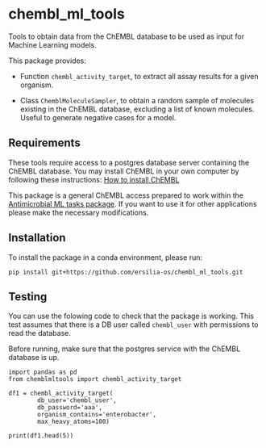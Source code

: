 # chembl_ml_tools

Tools to obtain data from the ChEMBL database to be used as input for Machine Learning models.

This package provides:

- Function `chembl_activity_target`, to extract all assay results for a given organism.

- Class `ChemblMoleculeSampler`, to obtain a random sample of molecules existing in the ChEMBL database, excluding a list of known molecules. Useful to generate negative cases for a model.

## Requirements

These tools require access to a postgres database server containing the ChEMBL database. You may install ChEMBL in your own computer 
by following these instructions: [How to install ChEMBL](doc/install_chembl.md)

This package is a general ChEMBL access prepared to work within the [Antimicrobial ML tasks package](https://github.com/ersilia-os/antimicrobial-ml-tasks). If you want to use it for other applications please make the necessary modifications.

## Installation

To install the package in a conda environment, please run:
```
pip install git+https://github.com/ersilia-os/chembl_ml_tools.git
```
## Testing

You can use the folowing code to check that the package is working. This test assumes that there is a DB user called `chembl_user` with permissions to read the database.

Before running, make sure that the postgres service with the ChEMBL database is up.

```
import pandas as pd
from chemblmltools import chembl_activity_target

df1 = chembl_activity_target(
        db_user='chembl_user',
        db_password='aaa',
        organism_contains='enterobacter',
        max_heavy_atoms=100)

print(df1.head(5))
```
